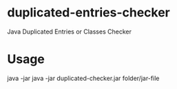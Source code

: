 # duplicated-entries-checker

Java Duplicated Entries or Classes Checker

# Usage
java -jar java -jar duplicated-checker.jar folder/jar-file
